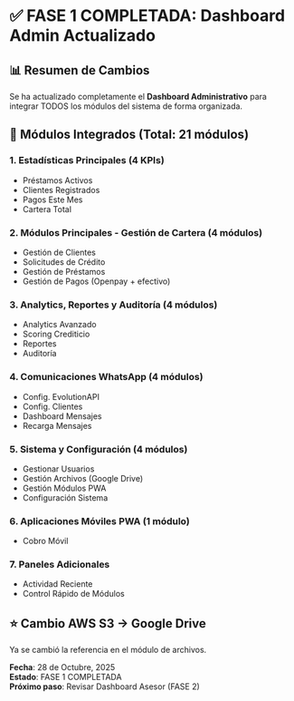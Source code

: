 # ✅ FASE 1 COMPLETADA: Dashboard Admin Actualizado

## 📊 Resumen de Cambios

Se ha actualizado completamente el **Dashboard Administrativo** para integrar TODOS los módulos del sistema de forma organizada.

## 🎯 Módulos Integrados (Total: 21 módulos)

### 1. Estadísticas Principales (4 KPIs)
- Préstamos Activos
- Clientes Registrados  
- Pagos Este Mes
- Cartera Total

### 2. Módulos Principales - Gestión de Cartera (4 módulos)
- Gestión de Clientes
- Solicitudes de Crédito
- Gestión de Préstamos
- Gestión de Pagos (Openpay + efectivo)

### 3. Analytics, Reportes y Auditoría (4 módulos)
- Analytics Avanzado
- Scoring Crediticio
- Reportes
- Auditoría

### 4. Comunicaciones WhatsApp (4 módulos)
- Config. EvolutionAPI
- Config. Clientes
- Dashboard Mensajes
- Recarga Mensajes

### 5. Sistema y Configuración (4 módulos)
- Gestionar Usuarios
- Gestión Archivos (Google Drive)
- Gestión Módulos PWA
- Configuración Sistema

### 6. Aplicaciones Móviles PWA (1 módulo)
- Cobro Móvil

### 7. Paneles Adicionales
- Actividad Reciente
- Control Rápido de Módulos

## ⭐ Cambio AWS S3 → Google Drive
Ya se cambió la referencia en el módulo de archivos.

**Fecha**: 28 de Octubre, 2025  
**Estado**: FASE 1 COMPLETADA  
**Próximo paso**: Revisar Dashboard Asesor (FASE 2)
